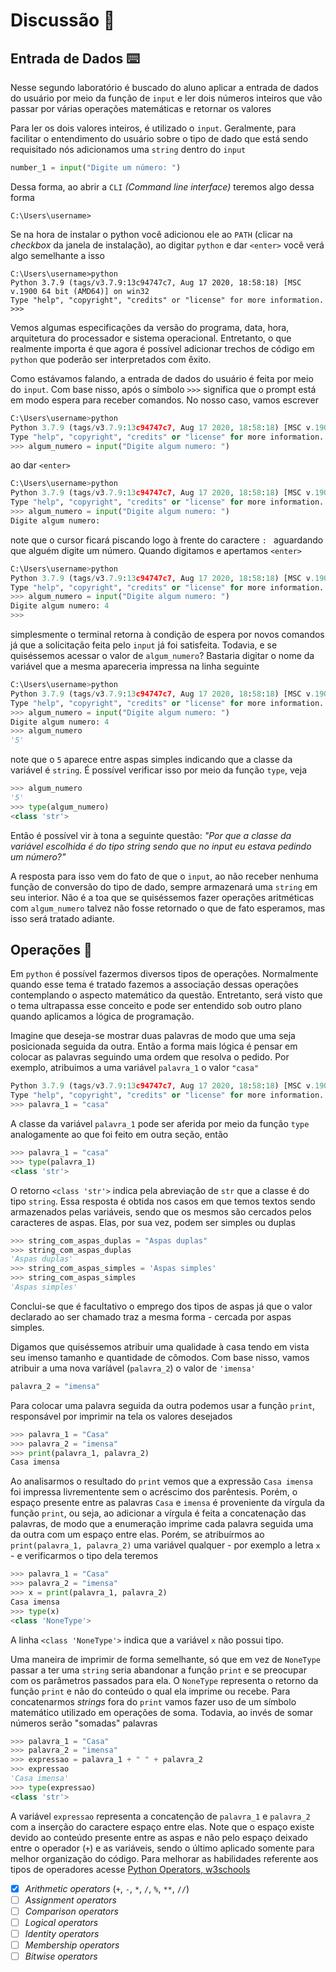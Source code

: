 # Discussão :speech_balloon:

## Entrada de Dados :keyboard:

Nesse segundo laboratório é buscado do aluno aplicar a entrada de dados do usuário por meio da função de `input` e ler dois números inteiros que vão passar por várias operações matemáticas e retornar os valores

Para ler os dois valores inteiros, é utilizado o `input`. Geralmente, para facilitar o entendimento do usuário sobre o tipo de dado que está sendo requisitado nós adicionamos uma `string` dentro do `input` 

```python
number_1 = input("Digite um número: ")
```

Dessa forma, ao abrir a `CLI` *(Command line interface)* teremos algo dessa forma

```
C:\Users\username>
```

Se na hora de instalar o python você adicionou ele ao `PATH` (clicar na *checkbox* da janela de instalação), ao digitar `python` e dar `<enter>` você verá algo semelhante a isso

```
C:\Users\username>python
Python 3.7.9 (tags/v3.7.9:13c94747c7, Aug 17 2020, 18:58:18) [MSC v.1900 64 bit (AMD64)] on win32
Type "help", "copyright", "credits" or "license" for more information.
>>>
```

Vemos algumas especificações da versão do programa, data, hora, arquitetura do processador e sistema operacional. Entretanto, o que realmente importa é que agora é possível adicionar trechos de código em `python` que poderão ser interpretados com êxito. 

Como estávamos falando, a entrada de dados do usuário é feita por meio do `input`. Com base nisso, após o símbolo `>>>` significa que o prompt está em modo espera para receber comandos. No nosso caso, vamos escrever

```python
C:\Users\username>python
Python 3.7.9 (tags/v3.7.9:13c94747c7, Aug 17 2020, 18:58:18) [MSC v.1900 64 bit (AMD64)] on win32
Type "help", "copyright", "credits" or "license" for more information.
>>> algum_numero = input("Digite algum numero: ")
```

ao dar `<enter>`

```python
C:\Users\username>python
Python 3.7.9 (tags/v3.7.9:13c94747c7, Aug 17 2020, 18:58:18) [MSC v.1900 64 bit (AMD64)] on win32
Type "help", "copyright", "credits" or "license" for more information.
>>> algum_numero = input("Digite algum numero: ")
Digite algum numero: 
```

note que o cursor ficará piscando logo à frente do caractere `: ` aguardando que alguém digite um número. Quando digitamos e apertamos `<enter>`

```python
C:\Users\username>python
Python 3.7.9 (tags/v3.7.9:13c94747c7, Aug 17 2020, 18:58:18) [MSC v.1900 64 bit (AMD64)] on win32
Type "help", "copyright", "credits" or "license" for more information.
>>> algum_numero = input("Digite algum numero: ")
Digite algum numero: 4
>>>
```

simplesmente o terminal retorna à condição de espera por novos comandos já que a solicitação feita pelo `input` já foi satisfeita. Todavia, e se quiséssemos acessar o valor de `algum_numero`? Bastaria digitar o nome da variável que a mesma apareceria impressa na linha seguinte

```python
C:\Users\username>python
Python 3.7.9 (tags/v3.7.9:13c94747c7, Aug 17 2020, 18:58:18) [MSC v.1900 64 bit (AMD64)] on win32
Type "help", "copyright", "credits" or "license" for more information.
>>> algum_numero = input("Digite algum numero: ")
Digite algum numero: 4
>>> algum_numero
'5'
```

note que o `5` aparece entre aspas simples indicando que a classe da variável é `string`. É possível verificar isso por meio da função `type`, veja

```python
>>> algum_numero
'5'
>>> type(algum_numero)
<class 'str'>
```

Então é possível vir à tona a seguinte questão: *"Por que a classe da variável escolhida é do tipo string sendo que no input eu estava pedindo um número?"*

A resposta para isso vem do fato de que o `input`, ao não receber nenhuma função de conversão do tipo de dado, sempre armazenará uma `string` em seu interior. Não é a toa que se quiséssemos fazer operações aritméticas com `algum_numero` talvez não fosse retornado o que de fato esperamos, mas isso será tratado adiante.

## Operações :symbols:

Em `python` é possível fazermos diversos tipos de operações. Normalmente quando esse tema é tratado fazemos a associação dessas operações contemplando o aspecto matemático da questão. Entretanto, será visto que o tema ultrapassa esse conceito e pode ser entendido sob outro plano quando aplicamos a lógica de programação. 

Imagine que deseja-se mostrar duas palavras de modo que uma seja posicionada seguida da outra. Então a forma mais lógica é pensar em colocar as palavras seguindo uma ordem que resolva o pedido. Por exemplo, atribuimos a uma variável `palavra_1` o valor `"casa"`

```python
Python 3.7.9 (tags/v3.7.9:13c94747c7, Aug 17 2020, 18:58:18) [MSC v.1900 64 bit (AMD64)] on win32
Type "help", "copyright", "credits" or "license" for more information.
>>> palavra_1 = "casa"
```

A classe da variável `palavra_1` pode ser aferida por meio da função `type` analogamente ao que foi feito em outra seção, então

```python
>>> palavra_1 = "casa"
>>> type(palavra_1)
<class 'str'>
```

O retorno `<class 'str'>` indica pela abreviação de `str` que a classe é do tipo `string`. Essa resposta é obtida nos casos em que temos textos sendo armazenados pelas variáveis, sendo que os mesmos são cercados pelos caracteres de aspas. Elas, por sua vez, podem ser simples ou duplas

```python
>>> string_com_aspas_duplas = "Aspas duplas"
>>> string_com_aspas_duplas
'Aspas duplas'
>>> string_com_aspas_simples = 'Aspas simples'
>>> string_com_aspas_simples
'Aspas simples'
```

Conclui-se que é facultativo o emprego dos tipos de aspas já que o valor declarado ao ser chamado traz a mesma forma - cercada por aspas simples.

Digamos que quiséssemos atribuir uma qualidade à casa tendo em vista seu imenso tamanho e quantidade de cômodos. Com base nisso, vamos atribuir a uma nova varíável (`palavra_2`) o valor de `'imensa'`

```python
palavra_2 = "imensa"
```

Para colocar uma palavra seguida da outra podemos usar a função `print`, responsável por imprimir na tela os valores desejados

```python
>>> palavra_1 = "Casa"
>>> palavra_2 = "imensa"
>>> print(palavra_1, palavra_2)
Casa imensa
```

Ao analisarmos o resultado do `print` vemos que a expressão `Casa imensa` foi impressa livrementente sem o acréscimo dos parêntesis. Porém, o espaço presente entre as palavras `Casa` e `imensa` é proveniente da vírgula da função `print`, ou seja, ao adicionar a vírgula é feita a concatenação das palavras, de modo que a enumeração imprime cada palavra seguida uma da outra com um espaço entre elas. Porém, se atribuírmos ao `print(palavra_1, palavra_2)` uma variável qualquer - por exemplo a letra `x` - e verificarmos o tipo dela teremos

```python
>>> palavra_1 = "Casa"
>>> palavra_2 = "imensa"
>>> x = print(palavra_1, palavra_2)
Casa imensa
>>> type(x)
<class 'NoneType'>
```

A linha `<class 'NoneType'>` indica que a variável `x` não possui tipo.

Uma maneira de imprimir de forma semelhante, só que em vez de `NoneType` passar a ter uma `string` seria abandonar a função `print` e se preocupar com os parâmetros passados para ela. O `NoneType` representa o retorno da função `print` e não do conteúdo o qual ela imprime ou recebe. Para concatenarmos *strings* fora do `print` vamos fazer uso de um símbolo matemático utilizado em operações de soma. Todavia, ao invés de somar números serão "somadas" palavras  

```python
>>> palavra_1 = "Casa"
>>> palavra_2 = "imensa"
>>> expressao = palavra_1 + " " + palavra_2
>>> expressao
'Casa imensa'
>>> type(expressao)
<class 'str'>
```

A variável `expressao` representa a concatenção de `palavra_1` e `palavra_2` com a inserção do caractere espaço entre elas. Note que o espaço existe devido ao conteúdo presente entre as aspas e não pelo espaço deixado entre o operador (`+`) e as variáveis, sendo o último aplicado somente para melhor organização do código. Para melhorar as habilidades referente aos tipos de operadores acesse [Python Operators, w3schools](https://www.w3schools.com/python/python_operators.asp)

-[x] *Arithmetic operators* (`+`, `-`, `*`, `/`, `%`, `**`, `//`)
-[ ] *Assignment operators*
-[ ] *Comparison operators*
-[ ] *Logical operators*
-[ ] *Identity operators*
-[ ] *Membership operators*
-[ ] *Bitwise operators* 